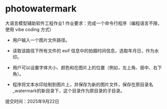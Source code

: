 # photowatermark
大语言模型辅助软件工程作业1
作业要求：完成一个命令行程序（编程语言不限，使用 vibe coding 方式）

- 用户输入一个图片文件路径。

- 读取该路径下所有文件的 exif 信息中的拍摄时间信息，选取年月日，作为水印。

- 用户可以设置字体大小、颜色和在图片上的位置（例如，左上角、居中、右下角）。

- 程序将文本水印绘制到图片上，并保存为新的图片文件，保存在原目录名_watermark的新目录下，这个目录作为原目录的子目录。

提交时间：2025年9月22日
